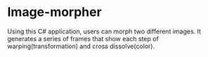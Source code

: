 # Image-morpher

Using this C# application, users can morph two different images.
It generates a series of frames that show each step of warping(transformation) and cross dissolve(color).
